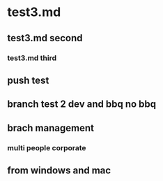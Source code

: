 # test3.md
## test3.md second
### test3.md third
## push test
## branch test 2 dev and bbq no bbq
## brach management
### multi people corporate
## from windows and mac
